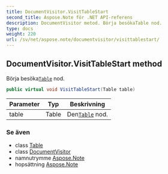 ```yaml
---
title: DocumentVisitor.VisitTableStart
second_title: Aspose.Note för .NET API-referens
description: DocumentVisitor metod. Börja besökaTable nod.
type: docs
weight: 220
url: /sv/net/aspose.note/documentvisitor/visittablestart/
---
```

## DocumentVisitor.VisitTableStart method

Börja besöka[`Table`](../../table/) nod.

```csharp
public virtual void VisitTableStart(Table table)
```

| Parameter | Typ | Beskrivning |
| --- | --- | --- |
| table | Table | Den[`Table`](../../table/) nod. |

### Se även

* class [Table](../../table/)
* class [DocumentVisitor](../)
* namnutrymme [Aspose.Note](../../documentvisitor/)
* hopsättning [Aspose.Note](../../../)



